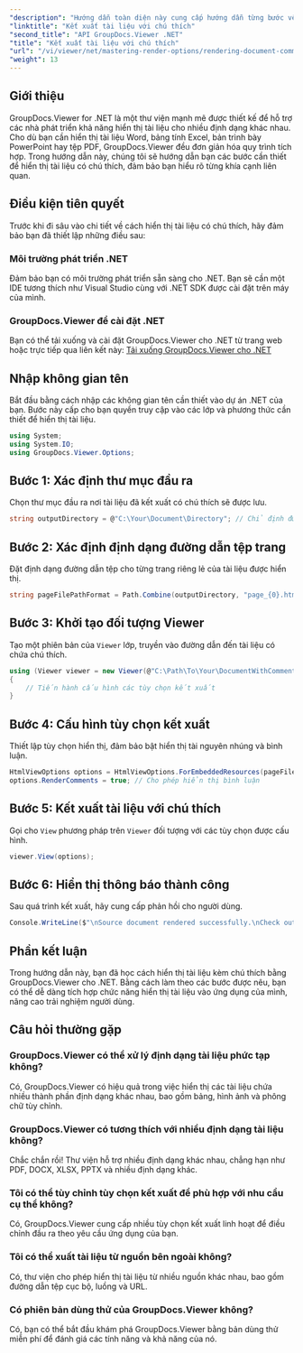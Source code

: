 ```yaml
---
"description": "Hướng dẫn toàn diện này cung cấp hướng dẫn từng bước về cách hiển thị tài liệu có chú thích trong các ứng dụng .NET bằng thư viện GroupDocs.Viewer."
"linktitle": "Kết xuất tài liệu với chú thích"
"second_title": "API GroupDocs.Viewer .NET"
"title": "Kết xuất tài liệu với chú thích"
"url": "/vi/viewer/net/mastering-render-options/rendering-document-comments/"
"weight": 13
---
```


## Giới thiệu

GroupDocs.Viewer for .NET là một thư viện mạnh mẽ được thiết kế để hỗ trợ các nhà phát triển khả năng hiển thị tài liệu cho nhiều định dạng khác nhau. Cho dù bạn cần hiển thị tài liệu Word, bảng tính Excel, bản trình bày PowerPoint hay tệp PDF, GroupDocs.Viewer đều đơn giản hóa quy trình tích hợp. Trong hướng dẫn này, chúng tôi sẽ hướng dẫn bạn các bước cần thiết để hiển thị tài liệu có chú thích, đảm bảo bạn hiểu rõ từng khía cạnh liên quan.

## Điều kiện tiên quyết
Trước khi đi sâu vào chi tiết về cách hiển thị tài liệu có chú thích, hãy đảm bảo bạn đã thiết lập những điều sau:

### Môi trường phát triển .NET
Đảm bảo bạn có môi trường phát triển sẵn sàng cho .NET. Bạn sẽ cần một IDE tương thích như Visual Studio cùng với .NET SDK được cài đặt trên máy của mình.

### GroupDocs.Viewer để cài đặt .NET
Bạn có thể tải xuống và cài đặt GroupDocs.Viewer cho .NET từ trang web hoặc trực tiếp qua liên kết này:
[Tải xuống GroupDocs.Viewer cho .NET](https://releases.groupdocs.com/viewer/net/)

## Nhập không gian tên
Bắt đầu bằng cách nhập các không gian tên cần thiết vào dự án .NET của bạn. Bước này cấp cho bạn quyền truy cập vào các lớp và phương thức cần thiết để hiển thị tài liệu.

```csharp
using System;
using System.IO;
using GroupDocs.Viewer.Options;
```

## Bước 1: Xác định thư mục đầu ra
Chọn thư mục đầu ra nơi tài liệu đã kết xuất có chú thích sẽ được lưu.

```csharp
string outputDirectory = @"C:\Your\Document\Directory"; // Chỉ định đường dẫn thư mục của bạn
```

## Bước 2: Xác định định dạng đường dẫn tệp trang
Đặt định dạng đường dẫn tệp cho từng trang riêng lẻ của tài liệu được hiển thị.

```csharp
string pageFilePathFormat = Path.Combine(outputDirectory, "page_{0}.html");
```

## Bước 3: Khởi tạo đối tượng Viewer
Tạo một phiên bản của `Viewer` lớp, truyền vào đường dẫn đến tài liệu có chứa chú thích.

```csharp
using (Viewer viewer = new Viewer(@"C:\Path\To\Your\DocumentWithComments.docx"))
{
    // Tiến hành cấu hình các tùy chọn kết xuất
}
```

## Bước 4: Cấu hình tùy chọn kết xuất
Thiết lập tùy chọn hiển thị, đảm bảo bật hiển thị tài nguyên nhúng và bình luận.

```csharp
HtmlViewOptions options = HtmlViewOptions.ForEmbeddedResources(pageFilePathFormat);
options.RenderComments = true; // Cho phép hiển thị bình luận
```

## Bước 5: Kết xuất tài liệu với chú thích
Gọi cho `View` phương pháp trên `Viewer` đối tượng với các tùy chọn được cấu hình.

```csharp
viewer.View(options);
```

## Bước 6: Hiển thị thông báo thành công
Sau quá trình kết xuất, hãy cung cấp phản hồi cho người dùng.

```csharp
Console.WriteLine($"\nSource document rendered successfully.\nCheck output in {outputDirectory}.");
```

## Phần kết luận
Trong hướng dẫn này, bạn đã học cách hiển thị tài liệu kèm chú thích bằng GroupDocs.Viewer cho .NET. Bằng cách làm theo các bước được nêu, bạn có thể dễ dàng tích hợp chức năng hiển thị tài liệu vào ứng dụng của mình, nâng cao trải nghiệm người dùng.

## Câu hỏi thường gặp

### GroupDocs.Viewer có thể xử lý định dạng tài liệu phức tạp không?
Có, GroupDocs.Viewer có hiệu quả trong việc hiển thị các tài liệu chứa nhiều thành phần định dạng khác nhau, bao gồm bảng, hình ảnh và phông chữ tùy chỉnh.

### GroupDocs.Viewer có tương thích với nhiều định dạng tài liệu không?
Chắc chắn rồi! Thư viện hỗ trợ nhiều định dạng khác nhau, chẳng hạn như PDF, DOCX, XLSX, PPTX và nhiều định dạng khác.

### Tôi có thể tùy chỉnh tùy chọn kết xuất để phù hợp với nhu cầu cụ thể không?
Có, GroupDocs.Viewer cung cấp nhiều tùy chọn kết xuất linh hoạt để điều chỉnh đầu ra theo yêu cầu ứng dụng của bạn.

### Tôi có thể xuất tài liệu từ nguồn bên ngoài không?
Có, thư viện cho phép hiển thị tài liệu từ nhiều nguồn khác nhau, bao gồm đường dẫn tệp cục bộ, luồng và URL.

### Có phiên bản dùng thử của GroupDocs.Viewer không?
Có, bạn có thể bắt đầu khám phá GroupDocs.Viewer bằng bản dùng thử miễn phí để đánh giá các tính năng và khả năng của nó.